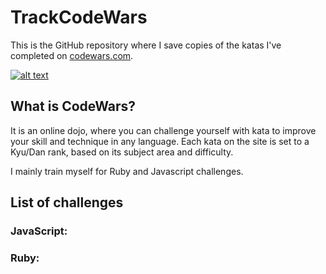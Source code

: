 # TrackCodeWars
This is the GitHub repository where I save copies of the katas I've completed on [codewars.com](www.codewars.com).

[![alt text](https://www.codewars.com/users/camilleregnault/badges/large "My CodeWar Profile")](https://www.codewars.com/users/camilleregnault)


## What is CodeWars?
It is an online dojo, where you can challenge yourself with kata to improve your skill and technique in any language.
Each kata on the site is set to a Kyu/Dan rank, based on its subject area and difficulty.

I mainly train myself for Ruby and Javascript challenges.

## List of challenges

### JavaScript:

### Ruby:

